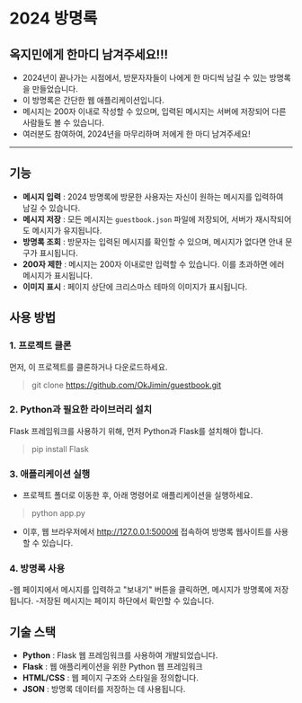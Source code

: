 # 2024 방명록

## 옥지민에게 한마디 남겨주세요!!!

- 2024년이 끝나가는 시점에서, 방문자자들이 나에게 한 마디씩 남길 수 있는 방명록을 만들었습니다. 
- 이 방명록은 간단한 웹 애플리케이션입니다.
- 메시지는 200자 이내로 작성할 수 있으며, 입력된 메시지는 서버에 저장되어 다른 사람들도 볼 수 있습니다.
- 여러분도 참여하여, 2024년을 마무리하며 저에게 한 마디 남겨주세요!

---

## 기능

- **메시지 입력** : 2024 방명록에 방문한 사용자는 자신이 원하는 메시지를 입력하여 남길 수 있습니다.
- **메시지 저장** : 모든 메시지는 `guestbook.json` 파일에 저장되어, 서버가 재시작되어도 메시지가 유지됩니다.
- **방명록 조회** : 방문자는 입력된 메시지를 확인할 수 있으며, 메시지가 없다면 안내 문구가 표시됩니다.
- **200자 제한** : 메시지는 200자 이내로만 입력할 수 있습니다. 이를 초과하면 에러 메시지가 표시됩니다.
- **이미지 표시** : 페이지 상단에 크리스마스 테마의 이미지가 표시됩니다.

## 사용 방법
### 1. 프로젝트 클론
먼저, 이 프로젝트를 클론하거나 다운로드하세요.
>git clone https://github.com/OkJimin/guestbook.git

### 2. Python과 필요한 라이브러리 설치
Flask 프레임워크를 사용하기 위해, 먼저 Python과 Flask를 설치해야 합니다.
>pip install Flask

### 3. 애플리케이션 실행
- 프로젝트 폴더로 이동한 후, 아래 명령어로 애플리케이션을 실행하세요.
>python app.py
- 이후, 웹 브라우저에서 http://127.0.0.1:5000에 접속하여 방명록 웹사이트를 사용할 수 있습니다.

### 4. 방명록 사용
-웹 페이지에서 메시지를 입력하고 "보내기" 버튼을 클릭하면, 메시지가 방명록에 저장됩니다. 
-저장된 메시지는 페이지 하단에서 확인할 수 있습니다.

## 기술 스택
- **Python** : Flask 웹 프레임워크를 사용하여 개발되었습니다.
- **Flask** : 웹 애플리케이션을 위한 Python 웹 프레임워크
- **HTML/CSS** : 웹 페이지 구조와 스타일을 정의합니다.
- **JSON** : 방명록 데이터를 저장하는 데 사용됩니다.